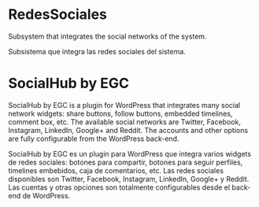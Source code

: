 # RedesSociales
Subsystem that integrates the social networks of the system.

Subsistema que integra las redes sociales del sistema.

# SocialHub by EGC
SocialHub by EGC is a plugin for WordPress that integrates many social network widgets: share buttons, follow buttons, embedded timelines, comment box, etc. The available social networks are Twitter, Facebook, Instagram, LinkedIn, Google+ and Reddit. The accounts and other options are fully configurable from the WordPress back-end.

SocialHub by EGC es un plugin para WordPress que integra varios widgets de redes sociales: botones para compartir, botones para seguir perfiles, timelines embebidos, caja de comentarios, etc. Las redes sociales disponibles son Twitter, Facebook, Instagram, LinkedIn, Google+ y Reddit. Las cuentas y otras opciones son totalmente configurables desde el back-end de WordPress.
